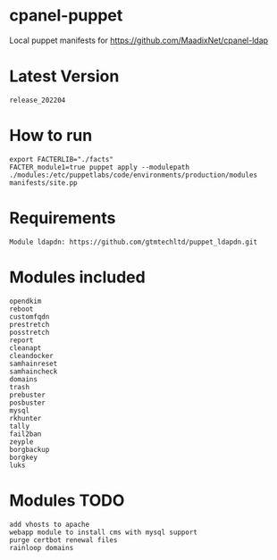 # cpanel-puppet
Local puppet manifests for https://github.com/MaadixNet/cpanel-ldap

# Latest Version
    release_202204

# How to run

    export FACTERLIB="./facts"
    FACTER_module1=true puppet apply --modulepath ./modules:/etc/puppetlabs/code/environments/production/modules manifests/site.pp

# Requirements

    Module ldapdn: https://github.com/gtmtechltd/puppet_ldapdn.git

# Modules included

    opendkim
    reboot
    customfqdn
    prestretch
    posstretch
    report
    cleanapt
    cleandocker
    samhainreset
    samhaincheck
    domains
    trash
    prebuster
    posbuster
    mysql
    rkhunter
    tally
    fail2ban
    zeyple
    borgbackup
    borgkey
    luks

# Modules TODO

    add vhosts to apache
    webapp module to install cms with mysql support
    purge certbot renewal files
    rainloop domains

